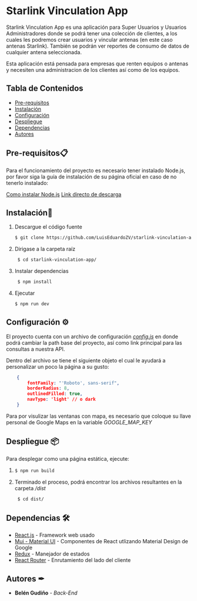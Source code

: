 # Starlink Vinculation App

Starlink Vinculation App es una aplicación para Super Usuarios y Usuarios Administradores donde se podrá tener una colección de clientes, a los cuales les podremos crear usuarios y vincular antenas (en este caso antenas Starlink). También se podrán ver reportes de consumo de datos de cualquier antena seleccionada.

Esta aplicación está pensada para empresas que renten equipos o antenas y necesiten una administracion de los clientes así como de los equipos.

## Tabla de Contenidos

- [Pre-requisitos](#pre-requisitos)
- [Instalación](#instalación)
- [Configuración](#configuración-)
- [Despliegue](#despliegue-)
- [Dependencias](#dependencias-)
- [Autores](#autores-)

## Pre-requisitos📋

Para el funcionamiento del proyecto es necesario tener instalado Node.js, por favor siga la guía de instalación de su página oficial en caso de no tenerlo instalado:

[Como instalar Node.js][1]
[Link directo de descarga][2]

## Instalación🔧

1. Descargue el código fuente
   ```bash
   $ git clone https://github.com/LuisEduardoZV/starlink-vinculation-app
   ```
1. Dirigase a la carpeta raíz
   ```bash
    $ cd starlink-vinculation-app/
   ```
1. Instalar dependencias 
   ```bash
    $ npm install
   ```
1. Ejecutar
    ```bash
    $ npm run dev
    ```

## Configuración ⚙

El proyecto cuenta con un archivo de configuración *[config.js](doc:config.js)* en donde podrá cambiar la path base del proyecto, así como link principal para las consultas a nuestra API.

Dentro del archivo se tiene el siguiente objeto el cual le ayudará a personalizar un poco la página a su gusto: 

```json
    {
        fontFamily: "'Roboto', sans-serif",
        borderRadius: 8,
        outlinedFilled: true,
        navType: 'light' // o dark
    }
```

Para por visulizar las ventanas con mapa, es necesario que coloque su llave personal de Google Maps en la variable *GOOGLE_MAP_KEY*

## Despliegue 📦

Para desplegar como una página estática, ejecute:

1. 
   ```bash
   $ npm run build
   ```
1. Terminado el proceso, podrá encontrar los archivos resultantes en la carpeta */dist*
   ```bash
    $ cd dist/
   ```

## Dependencias 🛠

* [React.js](https://react.dev/reference/react) - Framework web usado
* [Mui - Material UI](https://mui.com/material-ui/getting-started/) - Componentes de React utlizando Material Design de Google
* [Redux](https://redux.js.org/) - Manejador de estados
* [React Router](https://reactrouter.com/en/main) - Enrutamiento del lado del cliente

## Autores ✒

* **Belén Gudiño** - *Back-End*


[1]: https://nodejs.org/en/learn/getting-started/how-to-install-nodejs  "Como instalar Node.js"
[2]: https://nodejs.org/en/download  "Link directo de descarga"
